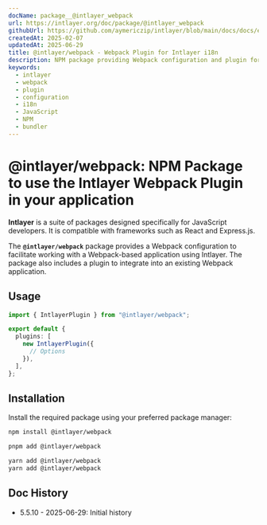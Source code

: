 ```yaml
---
docName: package__@intlayer_webpack
url: https://intlayer.org/doc/package/@intlayer_webpack
githubUrl: https://github.com/aymericzip/intlayer/blob/main/docs/docs/en-GB/packages/@intlayer/webpack/index.md
createdAt: 2025-02-07
updatedAt: 2025-06-29
title: @intlayer/webpack - Webpack Plugin for Intlayer i18n
description: NPM package providing Webpack configuration and plugin for seamless integration of Intlayer internationalisation with Webpack-based applications.
keywords:
  - intlayer
  - webpack
  - plugin
  - configuration
  - i18n
  - JavaScript
  - NPM
  - bundler
---
```


# @intlayer/webpack: NPM Package to use the Intlayer Webpack Plugin in your application

**Intlayer** is a suite of packages designed specifically for JavaScript developers. It is compatible with frameworks such as React and Express.js.

The **`@intlayer/webpack`** package provides a Webpack configuration to facilitate working with a Webpack-based application using Intlayer. The package also includes a plugin to integrate into an existing Webpack application.

## Usage

```ts
import { IntlayerPlugin } from "@intlayer/webpack";

export default {
  plugins: [
    new IntlayerPlugin({
      // Options
    }),
  ],
};
```

## Installation

Install the required package using your preferred package manager:

```bash packageManager="npm"
npm install @intlayer/webpack
```

```bash packageManager="pnpm"
pnpm add @intlayer/webpack
```

```bash packageManager="yarn"
yarn add @intlayer/webpack
yarn add @intlayer/webpack
```

## Doc History

- 5.5.10 - 2025-06-29: Initial history
